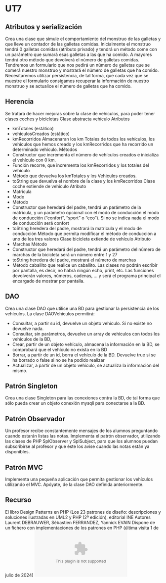 # UT7
## Atributos y serialización
Crea una clase que simule el comportamiento del monstruo de las galletas y que lleve un contador de las galletas comidas. 
Inicialmente el monstruo tendrá 0 galletas comidas (atributo privado) y tendrá un método come con un parámetro que sumará esas galletas a las que ha comido. A mayores tendrá otro método que devolverá el número de galletas comidas. 
Tendremos un formulario que nos pedirá un número de galletas que se comerá nuestro monstruo y mostrará el número de galletas que ha comido. 
Necesitaremos utilizar persistencia, de tal forma, que cada vez que se muestre el formulario consigamos recuperar la información de nuestro monstruo y se actualice el número de galletas que ha comido.
## Herencia
Se tratará de hacer mejoras sobre la clase de vehículos, para poder tener clases coches y bicicletas
Clase abstracta vehículo
Atributos
- kmTotales (estático)
- vehículosCreados (estático)
- kmRecorridos
Almacenaran los km Totales de todos los vehículos, los vehículos que hemos creado y los kmRecorridos que ha recorrido un determinado vehículo.
Métodos
- Constructor que incrementa el número de vehículos creados e inicializa el vehículo con 0 km.
- Función recorre, que incrementa los kmRecorridos y los totales del vehículo
- Método que devuelva los kmTotales y los Vehiculos creados.
- toString que devuelva el nombre de la clase y los kmRecorridos
Clase coche extiende de vehículo
Atributo
- Matrícula
- Modo
- Método
- Constructor que heredará del padre, tendrá un parámetro de la matricula, y un parámetro opcional con el modo de conducción el modo de conducción (“confort”, “sport” o “eco”). Si no se indica nada el modo de conducción será confort
- toString heredera del padre, mostrará la matricula y el modo de conducción
Método que permita modificar el método de conducción a uno de los tres valores
Clase bicicleta extiende de vehículo
Atributo
- Marchas
Método
- Constructor que heredará del padre, tendrá un parámetro del número de marchas de la bicicleta será un número entre 1 y 27 
- toString heredera del padre, mostrará el número de marchas
- Método caballito que realice un caballito.
Las clases no podrán escribir por pantalla, es decir, no habrá ningún echo, print, etc. Las funciones devolverán valores, números, cadenas, … y será el programa principal el encargado de mostrar por pantalla.
## DAO
Crea una clase DAO que utilice una BD para gestionar la persistencia de los vehículos.
La clase DAOVehiculos permitirá:
- Consultar, a partir su id, devuelve un objeto vehículo. Si no existe no devuelve nada. 
- Consultar, sin parámetros, devuelve un array de vehículos con todos los vehículos de la BD,
- Crear, partir de un objeto vehículo, almacena la información en la BD, se comprobará que el vehículo no exista en la BD
- Borrar, a partir de un id, borra el vehículo de la BD. Devuelve true si se ha borrado o false si no se ha podido realizar
- Actualizar, a partir de un objeto vehículo, se actualiza la información del mismo.

## Patrón Singleton
Crea una clase Singleton para las conexiones contra la BD, de tal forma que sólo pueda crear un objeto conexión mysqli para conectarse a la BD.

## Patrón Observador
Un profesor recibe constantemente mensajes de los alumnos preguntando cuando estarán listas las notas. Implementa el patrón observador, utilizando las clases de PHP SplObserver y SplSubject, para que los alumnos puedan subscribirse al profesor y que éste los avise cuando las notas están ya disponibles. 

## Patrón MVC
Implementa una pequeña aplicación que permita gestionar los vehículos utilizando el MVC. Apóyate, de la clase DAO definida anteriormente. 

## Recurso 
El libro Design Patterns en PHP (Los 23 patrones de diseño: descripciones y soluciones ilustradas en UML2 y PHP (2ª edición), editorial INE Autores Laurent DEBRAUWER, Sébastien FERRANDEZ, Yannick EVAIN
Dispone de un fichero con implementaciones de los patrones en PHP (última visita 1 de julio de 2024)
![Ficheros Design Patterns en PHP](https://www.ediciones-eni.com/libro/design-patterns-en-php-los-23-patrones-de-diseno-descripciones-y-soluciones-ilustradas-en-uml2-y-php-2-edicion-9782409033438/descargar-los-ejemplos-del-libro-164-ko.zip)


